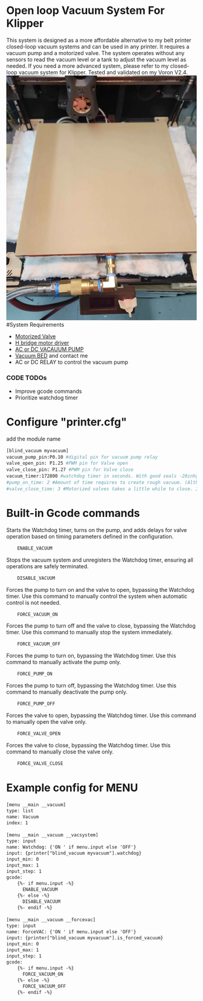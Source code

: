 # Open loop Vacuum System For Klipper
This system is designed as a more affordable alternative to my belt printer closed-loop vacuum systems and can be used in any printer. It requires a vacuum pump and a motorized valve. The system operates without any sensors to read the vacuum level or a tank to adjust the vacuum level as needed. If you need a more advanced system, please refer to my closed-loop vacuum system for Klipper. Tested and validated on my Voron V2.4.
<img src="v24_vacuum_bed.png">
#System Requirements

* [Motorized Valve](https://www.amazon.com/Motorized-Valve-Stainless-U-S-Solid/dp/B06XXPZHVB/ref=sr_1_3?sr=8-3)
* [H bridge motor driver](https://www.amazon.com/HiLetgo-BTS7960-Driver-Arduino-Current/dp/B00WSN98DC/ref=sr_1_6?sr=8-6)
* [AC or DC VACAUUM PUMP](https://www.amazon.com/VIVOHOME-Single-Rotary-Vacuum-Bottle/dp/B07RGQ786R/ref=sr_1_3_sspa?sr=8-3-spons&sp_csd=d2lkZ2V0TmFtZT1zcF9hdGY&psc=1)
* [Vacuum BED](https://discord.gg/tRkB7DqXUE) and contact me
* AC or DC RELAY to control the vacuum pump

### CODE TODOs
* Improve gcode commands
* Prioritize watchdog timer
# Configure  "printer.cfg"
add the module name
``` bash 
[blind_vacuum myvacuum]
vacuum_pump_pin:P0.10 #digital pin for vacuum pump relay
valve_open_pin: P1.25 #PWM pin for Valve open
valve_close_pin: P1.27 #PWM pin for Valve close
vacuum_timer:172800 #watchdog timer in seconds. With good seals -20inhg should be maintained for at least 2 days.(system default is 600 seconds)
#pump_on_time: 2 #Amount of time requires to create rough vacuum. (Although it usually takes 1-2 seconds to create vacuum, default is 8 seconds because of valve operations)
#valve_close_time: 3 #Motorized valves takes a little while to close. In my case it's 3 seconds. Default is 6, if you are using
```
# Built-in Gcode commands
Starts the Watchdog timer, turns on the pump, and adds delays for valve operation based on timing parameters defined in the configuration.
``` bash 
    ENABLE_VACUUM
```

Stops the vacuum system and unregisters the Watchdog timer, ensuring all operations are safely terminated.
``` bash 
    DISABLE_VACUUM
```

Forces the pump to turn on and the valve to open, bypassing the Watchdog timer. Use this command to manually control the system when automatic control is not needed.
``` bash 
    FORCE_VACUUM_ON
```

Forces the pump to turn off and the valve to close, bypassing the Watchdog timer. Use this command to manually stop the system immediately.
``` bash 
    FORCE_VACUUM_OFF
```

Forces the pump to turn on, bypassing the Watchdog timer. Use this command to manually activate the pump only.
``` bash 
    FORCE_PUMP_ON
```

Forces the pump to turn off, bypassing the Watchdog timer. Use this command to manually deactivate the pump only.
``` bash 
    FORCE_PUMP_OFF
```

Forces the valve to open, bypassing the Watchdog timer. Use this command to manually open the valve only.
``` bash 
    FORCE_VALVE_OPEN
```

Forces the valve to close, bypassing the Watchdog timer. Use this command to manually close the valve only.
``` bash 
    FORCE_VALVE_CLOSE
```



# Example config for MENU
```
[menu __main __vacuum]
type: list
name: Vacuum
index: 1

[menu __main __vacuum __vacsystem]
type: input
name: Watchdog: {'ON ' if menu.input else 'OFF'}
input: {printer["blind_vacuum myvacuum"].watchdog}
input_min: 0
input_max: 1
input_step: 1
gcode:
    {%- if menu.input -%}
      ENABLE_VACUUM
    {%- else -%}
      DISABLE_VACUUM
    {%- endif -%}

[menu __main __vacuum __forcevac]
type: input
name: ForceVAC: {'ON ' if menu.input else 'OFF'}
input: {printer["blind_vacuum myvacuum"].is_forced_vacuum}
input_min: 0
input_max: 1
input_step: 1
gcode:
    {%- if menu.input -%}
      FORCE_VACUUM_ON
    {%- else -%}
      FORCE_VACUUM_OFF
    {%- endif -%}
```



